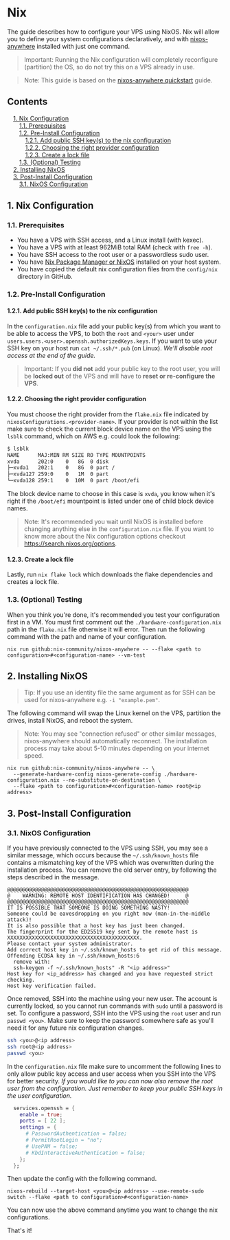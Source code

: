 # Nix <!-- omit in toc -->

The guide describes how to configure your VPS using NixOS. Nix will allow you to define your system configurations declaratively, and with [nixos-anywhere](https://github.com/nix-community/nixos-anywhere) installed with just one command.

> Important: Running the Nix configuration will completely reconfigure (partition) the OS, so do not try this on a VPS already in use.

> Note: This guide is based on the [nixos-anywhere quickstart](https://github.com/nix-community/nixos-anywhere/blob/9ba099b2ead073e0801b863c880be03a981f2dd1/docs/quickstart.md) guide.

<div style="page-break-after: always;"></div>

## Contents <!-- omit in toc -->

<style>
  .toc > ul { padding-left: 1em; }
  .toc > * * ul { padding-left: 1em; }
  .toc > * > li { list-style-type: none; }
  .toc > * * > li { list-style-type: none; }
</style>

<div class="toc">

- [1. Nix Configuration](#1-nix-configuration)
  - [1.1. Prerequisites](#11-prerequisites)
  - [1.2. Pre-Install Configuration](#12-pre-install-configuration)
    - [1.2.1. Add public SSH key(s) to the nix configuration](#121-add-public-ssh-keys-to-the-nix-configuration)
    - [1.2.2. Choosing the right provider configuration](#122-choosing-the-right-provider-configuration)
    - [1.2.3. Create a lock file](#123-create-a-lock-file)
  - [1.3. (Optional) Testing](#13-optional-testing)
- [2. Installing NixOS](#2-installing-nixos)
- [3. Post-Install Configuration](#3-post-install-configuration)
  - [3.1. NixOS Configuration](#31-nixos-configuration)

</div>

<div style="page-break-after: always;"></div>

## 1. Nix Configuration

### 1.1. Prerequisites

- You have a VPS with SSH access, and a Linux install (with kexec).
- You have a VPS with at least 962MiB total RAM (check with `free -h`).
- You have SSH access to the root user or a passwordless sudo user.
- You have [Nix Package Manager or NixOS](https://nixos.org/download) installed on your host system.
- You have copied the default nix configuration files from the `config/nix` directory in GitHub.

### 1.2. Pre-Install Configuration

#### 1.2.1. Add public SSH key(s) to the nix configuration

In the `configuration.nix` file add your public key(s) from which you want to be able to access the VPS, to both the `root` and `<your>` user under `users.users.<user>.openssh.authorizedKeys.keys`. If you want to use your SSH key on your host run `cat ~/.ssh/*.pub` (on Linux). _We'll disable root access at the end of the guide._

> Important: If you **did not** add your public key to the root user, you will be **locked out** of the VPS and will have to **reset or re-configure the VPS**.

#### 1.2.2. Choosing the right provider configuration

You must choose the right provider from the `flake.nix` file indicated by `nixosConfigurations.<provider-name>`. If your provider is not within the list make sure to check the current block device name on the VPS using the `lsblk` command, which on AWS e.g. could look the following:

```sh
$ lsblk
NAME      MAJ:MIN RM SIZE RO TYPE MOUNTPOINTS
xvda      202:0    0   8G  0 disk
├─xvda1   202:1    0   8G  0 part /
├─xvda127 259:0    0   1M  0 part
└─xvda128 259:1    0  10M  0 part /boot/efi
```

The block device name to choose in this case is `xvda`, you know when it's right if the `/boot/efi` mountpoint is listed under one of child block device names.

> Note: It's recommended you wait until NixOS is installed before changing anything else in the `configuration.nix` file. If you want to know more about the Nix configuration options checkout https://search.nixos.org/options.

#### 1.2.3. Create a lock file

Lastly, run `nix flake lock` which downloads the flake dependencies and creates a lock file.

### 1.3. (Optional) Testing

When you think you're done, it's recommended you test your configuration first in a VM. You must first comment out the `./hardware-configuration.nix` path in the `flake.nix` file otherwise it will error. Then run the following command with the path and name of your configuration.

```
nix run github:nix-community/nixos-anywhere -- --flake <path to configuration>#<configuration-name> --vm-test
```

<div style="page-break-after: always;"></div>

## 2. Installing NixOS

> Tip: If you use an identity file the same argument as for SSH can be used for nixos-anywhere e.g. `-i "example.pem"`.

The following command will swap the Linux kernel on the VPS, partition the drives, install NixOS, and reboot the system.

> Note: You may see "connection refused" or other similar messages, nixos-anywhere should automatically reconnect. The installation process may take about 5-10 minutes depending on your internet speed.

<!-- ```
nix run github:nix-community/nixos-anywhere -- \
  --kexec "$(nix build --print-out-paths github:Ekhorn/nixos-images#packages.x86_64-linux.kexec-installer-nixos-unstable-noninteractive)/nixos-kexec-installer-noninteractive-x86_64-linux.tar.gz" \
  --generate-hardware-config nixos-generate-config ./hardware-configuration.nix \
  --flake <path to configuration>#<configuration-name> root@<ip address>
``` -->

```
nix run github:nix-community/nixos-anywhere -- \
  --generate-hardware-config nixos-generate-config ./hardware-configuration.nix --no-substitute-on-destination \
  --flake <path to configuration>#<configuration-name> root@<ip address>
```

<div style="page-break-after: always;"></div>

## 3. Post-Install Configuration

### 3.1. NixOS Configuration

If you have previously connected to the VPS using SSH, you may see a similar message, which occurs because the `~/.ssh/known_hosts` file contains a mismatching key of the VPS which was overwritten during the installation process. You can remove the old server entry, by following the steps described in the message.

```
@@@@@@@@@@@@@@@@@@@@@@@@@@@@@@@@@@@@@@@@@@@@@@@@@@@@@@@@@@@
@    WARNING: REMOTE HOST IDENTIFICATION HAS CHANGED!     @
@@@@@@@@@@@@@@@@@@@@@@@@@@@@@@@@@@@@@@@@@@@@@@@@@@@@@@@@@@@
IT IS POSSIBLE THAT SOMEONE IS DOING SOMETHING NASTY!
Someone could be eavesdropping on you right now (man-in-the-middle attack)!
It is also possible that a host key has just been changed.
The fingerprint for the ED25519 key sent by the remote host is
XXXXXXXXXXXXXXXXXXXXXXXXXXXXXXXXXXXXXXXXXXX.
Please contact your system administrator.
Add correct host key in ~/.ssh/known_hosts to get rid of this message.
Offending ECDSA key in ~/.ssh/known_hosts:6
  remove with:
  ssh-keygen -f ~/.ssh/known_hosts" -R "<ip address>"
Host key for <ip_address> has changed and you have requested strict checking.
Host key verification failed.
```

Once removed, SSH into the machine using your new user. The account is currently locked, so you cannot run commands with `sudo` until a password is set. To configure a password, SSH into the VPS using the `root` user and run `passwd <you>`. Make sure to keep the password somewhere safe as you'll need it for any future nix configuration changes.

```sh
ssh <you>@<ip address>
ssh root@<ip address>
passwd <you>
```

In the `configuration.nix` file make sure to uncomment the following lines to only allow public key access and user access when you SSH into the VPS for better security. _If you would like to you can now also remove the root user from the configuration. Just remember to keep your public SSH keys in the user configuration._

```nix
  services.openssh = {
    enable = true;
    ports = [ 22 ];
    settings = {
      # PasswordAuthentication = false;
      # PermitRootLogin = "no";
      # UsePAM = false;
      # KbdInteractiveAuthentication = false;
    };
  };
```

Then update the config with the following command.

```
nixos-rebuild --target-host <you>@<ip address> --use-remote-sudo switch --flake <path to configuration>#<configuration-name>
```

You can now use the above command anytime you want to change the nix configurations.

That's it!
